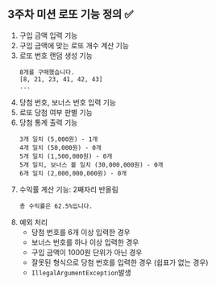 ## 3주차 미션 로또 기능 정의 ✅

1. 구입 금액 입력 기능
2. 구입 금액에 맞는 로또 개수 계산 기능
3. 로또 번호 랜덤 생성 기능
   ```
   8개를 구매했습니다.
   [8, 21, 23, 41, 42, 43] 
   ...
   ```
4. 당첨 번호, 보너스 번호 입력 기능
5. 로또 당첨 여부 판별 기능
6. 당첨 통계 출력 기능
   ```
   3개 일치 (5,000원) - 1개
   4개 일치 (50,000원) - 0개
   5개 일치 (1,500,000원) - 0개
   5개 일치, 보너스 볼 일치 (30,000,000원) - 0개
   6개 일치 (2,000,000,000원) - 0개
   ```
7. 수익률 계산 기능: 2째자리 반올림
   ```
   총 수익률은 62.5%입니다.
   ```
8. 예외 처리 
   - 당첨 번호를 6개 이상 입력한 경우
   - 보너스 번호를 하나 이상 입력한 경우
   - 구입 금액이 1000원 단위가 아닌 경우
   - 잘못된 형식으로 당첨 번호를 입력한 경우 (쉽표가 없는 경우)
   - `IllegalArgumentException`발생

